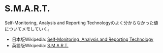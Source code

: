 # S.M.A.R.T.

Self-Monitoring, Analysis and Reporting Technologyのよく分からなかった値についてメモしていく。

 * 日本版Wikipedia: [Self-Monitoring, Analysis and Reporting Technology](http://ja.wikipedia.org/wiki/Self-Monitoring,_Analysis_and_Reporting_Technology)
 * 英語版Wikipedia: [S.M.A.R.T.](http://en.wikipedia.org/wiki/S.M.A.R.T.)